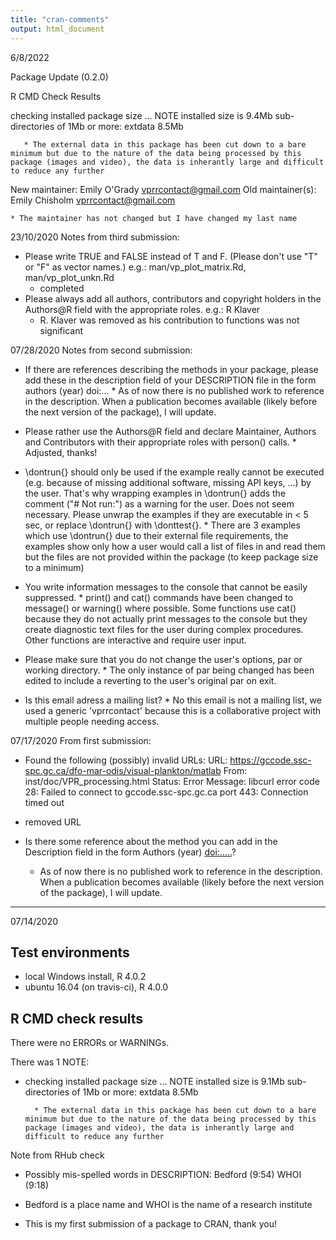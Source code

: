```yaml
---
title: "cran-comments"
output: html_document
---
```

6/8/2022

Package Update (0.2.0)

R CMD Check Results

checking installed package size ... NOTE
    installed size is  9.4Mb
    sub-directories of 1Mb or more:
      extdata   8.5Mb
      
       * The external data in this package has been cut down to a bare minimum but due to the nature of the data being processed by this package (images and video), the data is inherantly large and difficult to reduce any further

New maintainer:
  Emily O'Grady <vprrcontact@gmail.com>
Old maintainer(s):
  Emily Chisholm <vprrcontact@gmail.com>
    
    * The maintainer has not changed but I have changed my last name

23/10/2020
Notes from third submission:



* Please write TRUE and FALSE instead of T and F. (Please don't use "T" or "F" as vector names.) e.g.: man/vp_plot_matrix.Rd, man/vp_plot_unkn.Rd
    * completed
* Please always add all authors, contributors and copyright holders in the Authors@R field with the appropriate roles. e.g.: R Klaver
    * R. Klaver was removed as his contribution to functions was not significant


07/28/2020
Notes from second submission:

* If there are references describing the methods in your package, please
add these in the description field of your DESCRIPTION file in the form
authors (year) doi:...
        *  As of now there is no published work to reference in the description. When a publication becomes available (likely before the next version of the package), I will update.

* Please rather use the Authors@R field and declare Maintainer, Authors
and Contributors with their appropriate roles with person() calls.
        * Adjusted, thanks!
        

* \dontrun{} should only be used if the example really cannot be executed
(e.g. because of missing additional software, missing API keys, ...) by
the user. That's why wrapping examples in \dontrun{} adds the comment
("# Not run:") as a warning for the user.
Does not seem necessary.
Please unwrap the examples if they are executable in < 5 sec, or replace
\dontrun{} with \donttest{}.
          * There are 3 examples which use \dontrun{} due to their external file requirements, the examples show only how a user would call a list of files in and read them but the files are not provided within the package (to keep package size to a minimum)
      

* You write information messages to the console that cannot be easily
suppressed.
        * print() and cat() commands have been changed to message() or warning() where possible. Some functions use cat() because they do not actually print messages to the console but they create diagnostic text files for the user during complex procedures. Other functions are interactive and require user input.
        
        
* Please make sure that you do not change the user's options, par or
working directory.
        * The only instance of par being changed has been edited to include a reverting to the user's original par on exit.
        
        
* Is this email adress a mailing list?
        * No this email is not a mailing list, we used a generic 'vprrcontact' because this is a collaborative project with multiple people needing access.



07/17/2020
From first submission:

*   Found the following (possibly) invalid URLs:
     URL: https://gccode.ssc-spc.gc.ca/dfo-mar-odis/visual-plankton/matlab
       From: inst/doc/VPR_processing.html
       Status: Error
       Message: libcurl error code 28:
                Failed to connect to gccode.ssc-spc.gc.ca port 443: Connection
timed out

  * removed URL
  
* Is there some reference about the method you can add in the Description
field in the form Authors (year) <doi:.....>?

  * As of now there is no published work to reference in the description. When a publication becomes available (likely before the next version of the package), I will update. 
  
---
07/14/2020
## Test environments
* local Windows install, R 4.0.2
* ubuntu 16.04 (on travis-ci), R 4.0.0


## R CMD check results
There were no ERRORs or WARNINGs. 

There was 1 NOTE:
* checking installed package size ... NOTE
    installed size is  9.1Mb
    sub-directories of 1Mb or more:
      extdata   8.5Mb
      
      
        * The external data in this package has been cut down to a bare minimum but due to the nature of the data being processed by this package (images and video), the data is inherantly large and difficult to reduce any further
        
        
Note from RHub check
  * Possibly mis-spelled words in DESCRIPTION:
  Bedford (9:54)
  WHOI (9:18)
  * Bedford is a place name and WHOI is the name of a research institute
  
  * This is my first submission of a package to CRAN, thank you!
